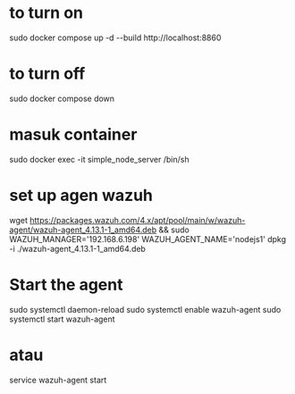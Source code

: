 # to turn on
sudo docker compose up -d --build
http://localhost:8860

# to turn off
sudo docker compose down

# masuk container
sudo docker exec -it simple_node_server /bin/sh

# set up agen wazuh
wget https://packages.wazuh.com/4.x/apt/pool/main/w/wazuh-agent/wazuh-agent_4.13.1-1_amd64.deb && sudo WAZUH_MANAGER='192.168.6.198' WAZUH_AGENT_NAME='nodejs1' dpkg -i ./wazuh-agent_4.13.1-1_amd64.deb

# Start the agent
sudo systemctl daemon-reload
sudo systemctl enable wazuh-agent
sudo systemctl start wazuh-agent

# atau
service wazuh-agent start
